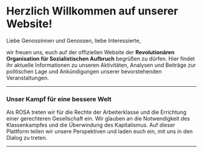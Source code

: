 

# Herzlich Willkommen auf unserer Website!

Liebe Genossinnen und Genossen, liebe Interessierte,

wir freuen uns, euch auf der offiziellen Website der **Revolutionären Organisation für Sozialistischen Aufbruch** begrüßen zu dürfen. Hier findet ihr aktuelle Informationen zu unseren Aktivitäten, Analysen und Beiträge zur politischen Lage und Ankündigungen unserer bevorstehenden Veranstaltungen.

---

### Unser Kampf für eine bessere Welt

Als ROSA treten wir für die Rechte der Arbeiterklasse und die Errichtung einer gerechteren Gesellschaft ein. Wir glauben an die Notwendigkeit des Klassenkampfes und die Überwindung des Kapitalismus. Auf dieser Plattform teilen wir unsere Perspektiven und laden euch ein, mit uns in den Dialog zu treten.

---


